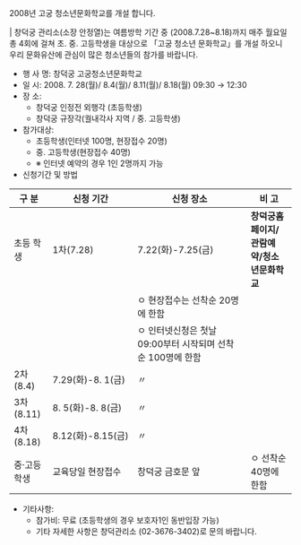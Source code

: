 2008년 고궁 청소년문화학교를 개설 합니다.

| 창덕궁 관리소(소장 안정열)는 여름방학 기간 중 (2008.7.28~8.18)까지 매주 월요일 총 4회에 걸쳐 초. 중. 고등학생을 대상으로 「고궁 청소년 문화학교」를 개설 하오니 우리 문화유산에 관심이 많은 청소년들의 참가를 바랍니다.

- 행 사 명: 창덕궁 고궁청소년문화학교
- 일 시: 2008. 7. 28(월)/ 8.4(월)/ 8.11(월)/ 8.18(월) 09:30 → 12:30
- 장 소:
  - 창덕궁 인정전 외행각 (초등학생)
  - 창덕궁 규장각(궐내각사 지역 / 중. 고등학생)
- 참가대상:
  - 초등학생(인터넷 100명, 현장접수 20명)
  - 중. 고등학생(현장접수 40명)
  - ※ 인터넷 예약의 경우 1인 2명까지 가능
- 신청기간 및 방법

| 구 분 | 신청 기간 | 신청 장소 | 비 고 |
| --- | --- | --- | --- |
| 초등 학생 | 1차(7.28) | 7.22(화)-7.25(금) | **창덕궁홈페이지/관람예약/청소년문화학교**
| | | ㅇ 현장접수는 선착순 20명에 한함
| | | ㅇ 인터넷신청은 첫날 09:00부터 시작되며 선착순 100명에 한함 |
| 2차(8.4) | 7.29(화)-8. 1(금) | 〃 |
| 3차(8.11) | 8. 5(화)-8. 8(금) | 〃 |
| 4차(8.18) | 8.12(화)-8.15(금) | 〃 |
| 중·고등학생 | 교육당일 현장접수 | 창덕궁 금호문 앞 | ㅇ 선착순 40명에 한함 |

- 기타사항:
  - 참가비: 무료 (초등학생의 경우 보호자1인 동반입장 가능)
  - 기타 자세한 사항은 창덕관리소 (02-3676-3402)로 문의 바랍니다.